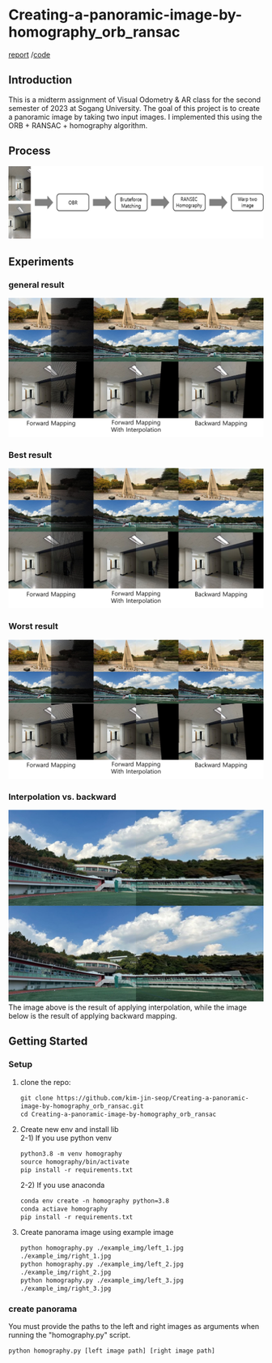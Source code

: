 # Creating-a-panoramic-image-by-homography_orb_ransac
[report](https://github.com/kim-jin-seop/Creating-a-panoramic-image-by-homography_orb_ransac/blob/main/report.pdf)
/[code](https://github.com/kim-jin-seop/Creating-a-panoramic-image-by-homography_orb_ransac/blob/main/homography.py)
## Introduction
This is a midterm assignment of Visual Odometry & AR class for the second semester of 2023 at Sogang University.
The goal of this project is to create a panoramic image by taking two input images. I implemented this using the ORB + RANSAC + homography algorithm.  

## Process
![process_image](./img/process.jpg)

## Experiments
### general result  
![general_result](./img/general_result.jpg)  

### Best result  
![best_result](./img/best_result.jpg)  

### Worst result  
![worst_result](./img/worst_result.jpg)  

### Interpolation vs. backward  
![interpolation_backward](./img/interpolation_backward.jpg)  
The image above is the result of applying interpolation, while the image below is the result of applying backward mapping. 

## Getting Started
### Setup
1. clone the repo:
   ```
   git clone https://github.com/kim-jin-seop/Creating-a-panoramic-image-by-homography_orb_ransac.git
   cd Creating-a-panoramic-image-by-homography_orb_ransac
   ```
2. Create new env and install lib  
   2-1) If you use python venv
   ```
   python3.8 -m venv homography
   source homography/bin/activate
   pip install -r requirements.txt
   ```
   2-2) If you use anaconda
   ```
   conda env create -n homography python=3.8
   conda actiave homography
   pip install -r requirements.txt
   ```
3. Create panorama image using example image
   ```
   python homography.py ./example_img/left_1.jpg ./example_img/right_1.jpg
   python homography.py ./example_img/left_2.jpg ./example_img/right_2.jpg
   python homography.py ./example_img/left_3.jpg ./example_img/right_3.jpg
   ```
### create panorama
You must provide the paths to the left and right images as arguments when running the "homography.py" script.

```
python homography.py [left image path] [right image path]
```
